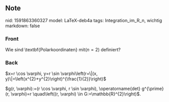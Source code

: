 ## Note
nid: 1591863360327
model: LaTeX-deb4a
tags: Integration_im_R_n, wichtig
markdown: false

### Front
Wie sind \textbf{Polarkoordinaten} mit$(n=2)$ definiert?

### Back
$x=r \cos \varphi, y=r \sin \varphi\left(r=\|(x,
y)\|=\left(x^{2}+y^{2}\right)^{\frac{1}{2}}\right)$
<div>
  $g(r, \varphi):=(r \cos \varphi, r \sin \varphi),
  \operatorname{det} g^{\prime}(r, \varphi)=r \quad\left((r,
  \varphi) \in G:=\mathbb{R}^{2}\right)$.
</div>
